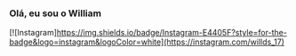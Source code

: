 ### Olá, eu sou o William
[![Instagram]https://img.shields.io/badge/Instagram-E4405F?style=for-the-badge&logo=instagram&logoColor=white](https://instagram.com/willds_17)
